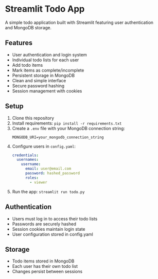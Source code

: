 # Streamlit Todo App

A simple todo application built with Streamlit featuring user authentication and MongoDB storage.

## Features
- User authentication and login system
- Individual todo lists for each user
- Add todo items
- Mark items as complete/incomplete 
- Persistent storage in MongoDB
- Clean and simple interface
- Secure password hashing
- Session management with cookies

## Setup
1. Clone this repository
2. Install requirements: `pip install -r requirements.txt`
3. Create a `.env` file with your MongoDB connection string:
   ```
   MONGODB_URI=your_mongodb_connection_string
   ```
4. Configure users in `config.yaml`:
   ```yaml
   credentials:
     usernames:
       username:
         email: user@email.com
         password: hashed_password
         roles:
           - viewer
   ```
5. Run the app: `streamlit run todo.py`

## Authentication
- Users must log in to access their todo lists
- Passwords are securely hashed
- Session cookies maintain login state
- User configuration stored in config.yaml

## Storage
- Todo items stored in MongoDB
- Each user has their own todo list
- Changes persist between sessions
